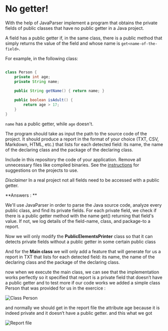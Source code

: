 # No getter!

With the help of JavaParser implement a program that obtains the private fields of public classes that have no public getter in a Java project. 

A field has a public getter if, in the same class, there is a public method that simply returns the value of the field and whose name is `get<name-of-the-field>`.

For example, in the following class:

```Java

class Person {
    private int age;
    private String name;
    
    public String getName() { return name; }

    public boolean isAdult() {
        return age > 17;
    }
}
```

`name` has a public getter, while `age` doesn't.

The program should take as input the path to the source code of the project. It should produce a report in the format of your choice (TXT, CSV, Markdown, HTML, etc.) that lists for each detected field: its name, the name of the declaring class and the package of the declaring class.

Include in this repository the code of your application. Remove all unnecessary files like compiled binaries. See the [instructions](../sujet.md) for suggestions on the projects to use.

*Disclaimer* In a real project not all fields need to be accessed with a public getter.




**Answers : **

We'll use JavaParser in order to parse the Java source code, analyze every public class, and find its private fields. For each private field, we check if there is a public getter method with the name get<FieldName>() returning that field's value. If not, we log details of the field-name, class, and package-to a report.

Now we will only modify the **PublicElementsPrinter** class so that it can detects private fields without a public getter in some certain public class

And for the **Main class** we will only add a feature that will generate for us a report in TXT that lists for each detected field: its name, the name of the declaring class and the package of the declaring class.

now when we execute the main class, we can see that the implementation works perfectly so it specified that report is a private field that doesn’t have a public getter and to test more if our code works we added a simple class Person that was provided for us in the exercice : 

![Class Person](https://github.com/user-attachments/assets/43782afa-12e1-4836-ad48-5407c662723b)


and normally we should get in the report file the attribute age because it is indeed private and it doesn’t have a public getter. and this what we got 


![Report file](https://github.com/user-attachments/assets/749b9e21-0de4-42d7-9dc4-91dbf1170a22)





